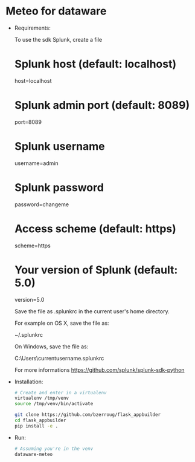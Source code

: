 Meteo for dataware
==================

- Requirements:

    To use the sdk Splunk, create a file

    # Splunk host (default: localhost)
    host=localhost
    # Splunk admin port (default: 8089)
    port=8089
    # Splunk username
    username=admin
    # Splunk password
    password=changeme
    # Access scheme (default: https)
    scheme=https
    # Your version of Splunk (default: 5.0)
    version=5.0
    
    Save the file as .splunkrc in the current user's home directory.
    
    For example on OS X, save the file as:

    ~/.splunkrc
    
    On Windows, save the file as:

    C:\Users\currentusername\.splunkrc
    
    For more informations https://github.com/splunk/splunk-sdk-python
   

- Installation:

    ```bash
    # Create and enter in a virtualenv
    virtualenv /tmp/venv
    source /tmp/venv/bin/activate

    git clone https://github.com/bzerroug/flask_appbuilder
    cd flask_appbuilder
    pip install -e .
    ```

- Run:

    ```bash
    # Assuming you're in the venv
    dataware-meteo
    ```
